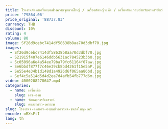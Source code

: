 ```yaml
---
title: โรงงานจัดหาเครื่องบดฟางความจุขนาดใหญ่ / เครื่องตัดหญ้าแห้ง / เครื่องตัดแกลบสําหรับอาหารสัตว์
price: '79864.06'
price_original: '88737.83'
currency: THB
discount: 10%
rating: 4
volume: 80
image: Sf26d9cebc7414df58638b8aa70d3dbf70.jpg
images:
  - Sf26d9cebc7414df58638b8aa70d3dbf70.jpg
  - S21915f407e6146ddb5631ac784523b3bO.jpg
  - Sc05096a6e4a54ee79ba79fc61164f07aw.jpg
  - Se6bbdf877f7c46e39cb8bd4261f15e5aP.jpg
  - Se55e4e34b1d148d1a4926d6f065aa86bd.jpg
  - Sef4c5a514d5d4d2ea7d4afb54fb777d6m.jpg
video: 4000208278647.mp4
categories:
  - name: เครื่องมือ
    slug: เคร-องม
  - name: วัดและการวิเคราะห์
    slug: ดและการว-เคราะห
slug: โรงงานจ-ดหาเคร-องบดฟางความจ-ขนาดใหญ-เคร
encode: oBXsFtI
lang: th
---
```

  